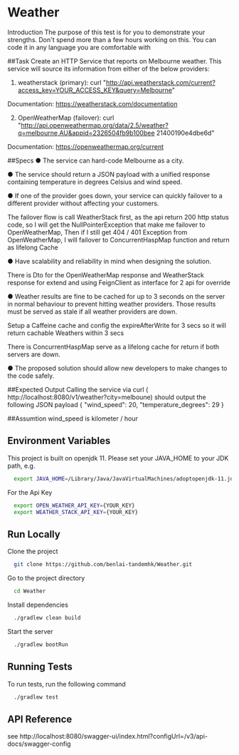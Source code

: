 # Weather

Introduction
The purpose of this test is for you to demonstrate your strengths. Don't spend more than a few
hours working on this. You can code it in any language you are comfortable with

##Task
Create an HTTP Service that reports on Melbourne weather. This service will source its
information from either of the below providers:


1. weatherstack (primary):
curl "​http://api.weatherstack.com/current?access_key=YOUR_ACCESS_KEY&query=Melbourne​"

Documentation: ​https://weatherstack.com/documentation


2. OpenWeatherMap (failover):
curl
"http://api.openweathermap.org/data/2.5/weather?q=melbourne,AU&appid=2326504fb9b100bee
21400190e4dbe6d"

Documentation: ​https://openweathermap.org/current

##Specs
● The service can hard-code Melbourne as a city.


● The service should return a JSON payload with a unified response containing
temperature in degrees Celsius and wind speed.



● If one of the provider goes down, your service can quickly failover to a different provider
without affecting your customers.

The failover flow is call WeatherStack first,
as the api return 200 http status code,
so I will get the NullPointerException that make me failover to OpenWeatherMap, 
Then if I still get 404 / 401 Exception from OpenWeatherMap, 
I will failover to ConcurrentHaspMap function and return as lifelong Cache 

● Have scalability and reliability in mind when designing the solution.

There is Dto for the OpenWeatherMap response and WeatherStack response for extend and using FeignClient as interface for 2 api for override 

● Weather results are fine to be cached for up to 3 seconds on the server in normal
behaviour to prevent hitting weather providers. Those results must be served as stale if
all weather providers are down.


Setup a Caffeine cache and config the expireAfterWrite for 3 secs so it will return cachable Weathers within 3 secs

There is ConcurrentHaspMap serve as a lifelong cache for return if both servers are down.

● The proposed solution should allow new developers to make changes to the code safely.

##Expected Output
Calling the service via curl (​http://localhost:8080/v1/weather?city=melboune​) should output the
following JSON payload
{
"wind_speed": 20,
"temperature_degrees": 29
}

##Assumtion 
wind_speed is kilometer / hour


## Environment Variables

This project is built on openjdk 11. Please set your JAVA_HOME to your JDK path, e.g.

```bash
  export JAVA_HOME=/Library/Java/JavaVirtualMachines/adoptopenjdk-11.jdk/Contents/Home
```

For the Api Key

```bash
  export OPEN_WEATHER_API_KEY={YOUR_KEY}
  export WEATHER_STACK_API_KEY={YOUR_KEY}
```


## Run Locally

Clone the project

```bash
  git clone https://github.com/benlai-tandemhk/Weather.git
```

Go to the project directory

```bash
  cd Weather
```

Install dependencies

```bash
  ./gradlew clean build
```

Start the server

```bash
  ./gradlew bootRun
```


## Running Tests

To run tests, run the following command

```bash
  ./gradlew test
```

## API Reference

see http://localhost:8080/swagger-ui/index.html?configUrl=/v3/api-docs/swagger-config
